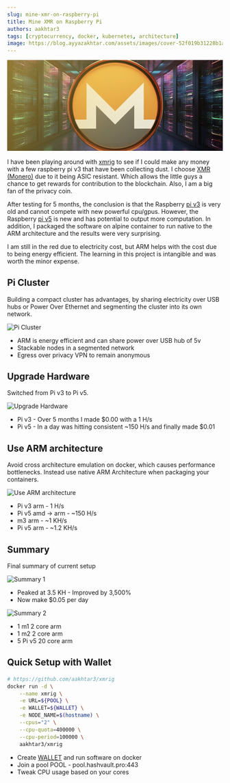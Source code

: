 ```yaml
---
slug: mine-xmr-on-raspberry-pi
title: Mine XMR on Raspberry Pi
authors: aakhtar3
tags: [cryptocurrency, docker, kubernetes, architecture]
image: https://blog.ayyazakhtar.com/assets/images/cover-52f019b31228b1ace149048d19869273.png
---
```


![cover](./cover.png)

I have been playing around with [xmrig] to see if I could make any money with a few raspberry pi v3 that have been collecting dust. I choose [XMR (Monero)] due to it being ASIC resistant. Which allows the little guys a chance to get rewards for contribution to the blockchain. Also, I am a big fan of the privacy coin.

<!-- truncate -->

[xmrig]: https://xmrig.com
[XMR (Monero)]: https://www.getmonero.org

After testing for 5 months, the conclusion is that the Raspberry [pi v3] is very old and cannot compete with new powerful cpu/gpus. However, the Raspberry [pi v5] is new and has potential to output more computation. In addition, I packaged the software on alpine container to run native to the ARM architecture and the results were very surprising.

I am still in the red due to electricity cost, but ARM helps with the cost due to being energy efficient. The learning in this project is intangible and was worth the minor expense. 

[pi v3]: https://www.raspberrypi.com/products/raspberry-pi-3-model-b-plus/
[pi v5]: https://www.raspberrypi.com/products/raspberry-pi-5/

## Pi Cluster

Building a compact cluster has advantages, by sharing electricity over USB hubs or Power Over Ethernet and segmenting the cluster into its own network.

![Pi Cluster](https://dev-to-uploads.s3.amazonaws.com/uploads/articles/cp357pm6axvnb7h37ofz.jpg)

- ARM is energy efficient and can share power over USB hub of 5v
- Stackable nodes in a segmented network
- Egress over privacy VPN to remain anonymous

## Upgrade Hardware

Switched from Pi v3 to Pi v5.

![Upgrade Hardware](https://dev-to-uploads.s3.amazonaws.com/uploads/articles/542m63lp7wab88osx4p2.png)

- Pi v3 - Over 5 months I made $0.00 with a 1 H/s
- Pi v5 - In a day was hitting consistent ~150 H/s and finally made $0.01

## Use ARM architecture

Avoid cross architecture emulation on docker, which causes performance bottlenecks. Instead use native ARM Architecture when packaging your containers.

![Use ARM architecture](https://dev-to-uploads.s3.amazonaws.com/uploads/articles/zslccc35xa3y7ctoth8r.png)

- Pi v3 arm - 1 H/s
- Pi v5 amd -> arm - ~150 H/s
- m3 arm - ~1 KH/s
- Pi v5 arm - ~1.2 KH/s 

## Summary

Final summary of current setup

![Summary 1](https://dev-to-uploads.s3.amazonaws.com/uploads/articles/0h2xsqn4iyr3bhcbww9e.png)

- Peaked at 3.5 KH - Improved by 3,500%
- Now make $0.05 per day

![Summary 2](https://dev-to-uploads.s3.amazonaws.com/uploads/articles/85iiynh5gz1srci8bqxw.png)

- 1 m1 2 core arm
- 1 m2 2 core arm
- 5 Pi v5 20 core arm

## Quick Setup with Wallet

```bash
# https://github.com/aakhtar3/xmrig
docker run -d \
    --name xmrig \
    -e URL=${POOL} \
    -e WALLET=${WALLET} \
    -e NODE_NAME=$(hostname) \
    --cpus="2" \
    --cpu-quota=400000 \
    --cpu-period=100000 \
    aakhtar3/xmrig
```

- Create [WALLET] and run software on docker
- Join a pool POOL - pool.hashvault.pro:443
- Tweak CPU usage based on your cores

[WALLET]: https://www.getmonero.org/downloads/